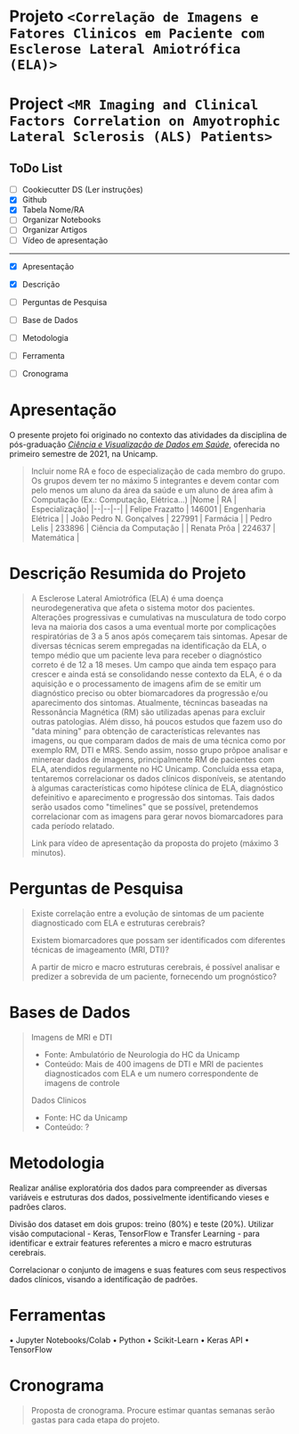 # Projeto `<Correlação de Imagens e Fatores Clinicos em Paciente com Esclerose Lateral Amiotrófica (ELA)>`
# Project `<MR Imaging and Clinical Factors Correlation on Amyotrophic Lateral Sclerosis (ALS) Patients>`

## ToDo List

- [ ] Cookiecutter DS (Ler instruções)
- [x] Github
- [x] Tabela Nome/RA
- [ ] Organizar Notebooks
- [ ] Organizar Artigos
- [ ] Vídeo de apresentação

---------

- [x] Apresentação
- [x] Descrição
- [ ] Perguntas de Pesquisa
- [ ] Base de Dados
- [ ] Metodologia
- [ ] Ferramenta
- [ ] Cronograma


# Apresentação

O presente projeto foi originado no contexto das atividades da disciplina de pós-graduação [*Ciência e Visualização de Dados em Saúde*](https://github.com/datasci4health/home), oferecida no primeiro semestre de 2021, na Unicamp.

> Incluir nome RA e foco de especialização de cada membro do grupo. Os grupos devem ter no máximo 5 integrantes e devem contar com pelo menos um aluno da área da saúde e um aluno de área afim à Computação (Ex.: Computação, Elétrica...)
> |Nome  | RA | Especialização|
> |--|--|--|
> | Felipe Frazatto  | 146001  | Engenharia Elétrica |
> | João Pedro N. Gonçalves | 227991  | Farmácia |
> | Pedro Lelis  | 233896 | Ciência da Computação |
> | Renata Prôa  | 224637  | Matemática |


# Descrição Resumida do Projeto
> A Esclerose Lateral Amiotrófica (ELA) é uma doença neurodegenerativa que afeta o sistema motor dos pacientes. Alterações progressivas e cumulativas na musculatura de todo corpo leva na maioria dos casos a uma eventual morte por complicações respiratórias de 3 a 5 anos após começarem tais sintomas. Apesar de diversas técnicas serem empregadas na identificação da ELA, o tempo médio que um paciente leva para receber o diagnóstico correto é de 12 a 18 meses. Um campo que ainda tem espaço para crescer e ainda está se consolidando nesse contexto da ELA, é o da aquisição e o processamento de imagens afim de se emitir um diagnóstico preciso ou obter biomarcadores da progressão e/ou aparecimento dos sintomas. Atualmente, técnincas baseadas na Ressonância Magnética (RM) são utilizadas apenas para excluir outras patologias. Além disso, há poucos estudos que fazem uso do "data mining" para obtenção de características relevantes nas imagens, ou que comparam dados de mais de uma técnica como por exemplo RM, DTI e MRS.
Sendo assim, nosso grupo prõpoe analisar e minerear dados de imagens, principalmente RM de pacientes com ELA, atendidos regularmente no HC Unicamp. Concluída essa etapa, tentaremos correlacionar os dados clínicos disponíveis, se atentando à algumas características como hipótese clínica de ELA, diagnóstico defeinitivo e aparecimento e progressão dos sintomas. Tais dados serão usados como "timelines" que se possível, pretendemos correlacionar com as imagens para gerar novos biomarcadores para cada período relatado.
> 
> Link para vídeo de apresentação da proposta do projeto (máximo 3 minutos).

# Perguntas de Pesquisa
> Existe correlação entre a evolução de sintomas de um paciente diagnosticado com ELA e estruturas cerebrais?
>
> Existem biomarcadores que possam ser identificados com diferentes técnicas de imageamento (MRI, DTI)?
>
> A partir de micro e macro estruturas cerebrais, é possível analisar e predizer a sobrevida de um paciente, fornecendo um prognóstico?

# Bases de Dados
> Imagens de MRI e DTI
> * Fonte: Ambulatório de Neurologia do HC da Unicamp
> * Conteúdo: Mais de 400 imagens de DTI e MRI de pacientes diagnosticados com ELA e um numero correspondente de imagens de controle
> 
> Dados Clinicos
> * Fonte: HC da Unicamp
> * Conteúdo: ?

# Metodologia
Realizar análise exploratória dos dados para compreender as diversas variáveis e estruturas dos dados, possivelmente identificando vieses e padrões claros.

Divisão dos dataset em dois grupos: treino (80%) e teste (20%). Utilizar visão computacional - Keras, TensorFlow e Transfer Learning - para identificar e extrair features referentes a micro e macro estruturas cerebrais.

Correlacionar o conjunto de imagens e suas features com seus respectivos dados clínicos, visando a identificação de padrões.

# Ferramentas
• Jupyter Notebooks/Colab
• Python
• Scikit-Learn
• Keras API
• TensorFlow

# Cronograma
> Proposta de cronograma. Procure estimar quantas semanas serão gastas para cada etapa do projeto.
